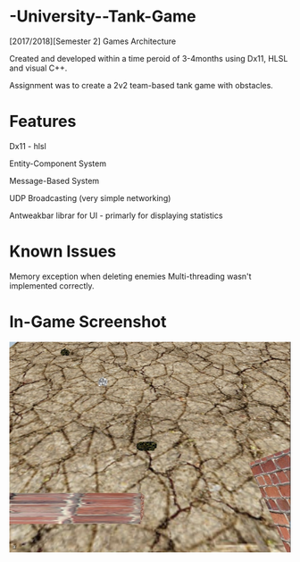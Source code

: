 # -University--Tank-Game
[2017/2018][Semester 2] Games Architecture

Created and developed within a time peroid of 3-4months using Dx11, HLSL and visual C++.

Assignment was to create a 2v2 team-based tank game with obstacles.

# Features

Dx11 - hlsl

Entity-Component System

Message-Based System

UDP Broadcasting (very simple networking)

Antweakbar librar for UI - primarly for displaying statistics

# Known Issues

Memory exception when deleting enemies
Multi-threading wasn't implemented correctly.


# In-Game Screenshot

![In-Game screenshot](https://raw.githubusercontent.com/InfekmaUni/-University--Tank-Game/master/in-game.jpg)
